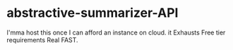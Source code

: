 # abstractive-summarizer-API
I'mma host this once I can afford an instance on cloud. 
it Exhausts Free tier requirements Real FAST.

